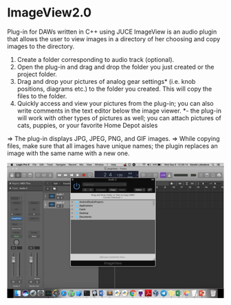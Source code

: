 # ImageView2.0
Plug-in for DAWs written in C++ using JUCE
ImageView is an audio plugin that allows the user to view images in a directory of her choosing and copy images to the directory. 

1. Create a folder corresponding to audio track (optional).
2. Open the plug-in and drag and drop the folder you just created or the project folder.
3. Drag and drop your pictures of analog gear settings* (i.e. knob positions, diagrams etc.) to the folder you created. This will copy the files to the folder.
4. Quickly access and view your pictures from the plug-in; you can also write comments in the text editor below the image viewer.
*- the plug-in will work with other types of pictures as well; you can attach pictures of cats, puppies, or your favorite Home Depot aisles

=> The plug-in displays JPG, JPEG, PNG, and GIF images.
=> While copying files, make sure that all images have unique names; the plugin replaces an image with the same name with a new one.

<img src="ImageView2.0_1.png" alt="imageview">
